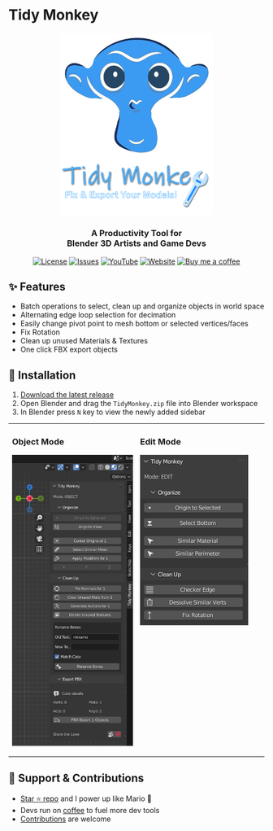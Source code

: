 [//]: # (Constants)
[license-link]: ../../blob/main/LICENSE
[stars-link]: ../../stargazers
[youtube-link]: https://youtu.be/3g1JKg0-Wtc
[website-link]: https://spark-games.co.uk
[coffee-link]: https://buymeacoffee.com/spark88
[bug-link]: ../../issues
[release-link]: ../../releases
[object-tutorial-link]: https://youtu.be/3g1JKg0-Wtc
[fork-link]: ../../fork
[privacy-link]: ../../blob/main/PRIVACY.md

# Tidy Monkey

<div align="center">
  <img src="./res/logo.png" width="300" alt="Tidy Monkey Logo">

  <h3>A Productivity Tool for <br>
  Blender 3D Artists and Game Devs</h3>

  [![License](https://img.shields.io/badge/license-MIT-blue.svg)](../../blob/main/LICENSE)
  [![Issues](https://img.shields.io/badge/issues-report-red?logo=github)](../../issues)
  [![YouTube](https://img.shields.io/badge/YouTube-red?style=flat&logo=youtube)](https://youtu.be/3g1JKg0-Wtc)
  [![Website](https://img.shields.io/badge/website-visit-green)](https://spark-games.co.uk)
  [![Buy me a coffee](https://img.shields.io/badge/coffee-donate-yellow.svg)](https://buymeacoffee.com/spark88)
</div>

## ✨ Features

- Batch operations to select, clean up and organize objects in world space
- Alternating edge loop selection for decimation
- Easily change pivot point to mesh bottom or selected vertices/faces
- Fix Rotation
- Clean up unused Materials & Textures
- One click FBX export objects

## 🚀 Installation

1. [Download the latest release](../../releases)
2. Open Blender and drag the `TidyMonkey.zip` file into Blender workspace
3. In Blender press `N` key to view the newly added sidebar

<table>
<tr>
<td width="50%" valign="top">

### Object Mode
[![Object Mode Tutorial](./res/Object%20Mode.jpg)](https://youtu.be/3g1JKg0-Wtc)

</td>
<td width="50%" valign="top">

### Edit Mode
![Edit Mode Guide](./res/Edit%20Mode.jpg)

</td>
</tr>
</table>

## 🌱 Support & Contributions

- [Star ⭐ repo](../../stargazers) and I power up like Mario 🍄 
- Devs run on [coffee](https://buymeacoffee.com/spark88) to fuel more dev tools
- [Contributions](../../fork) are welcome
